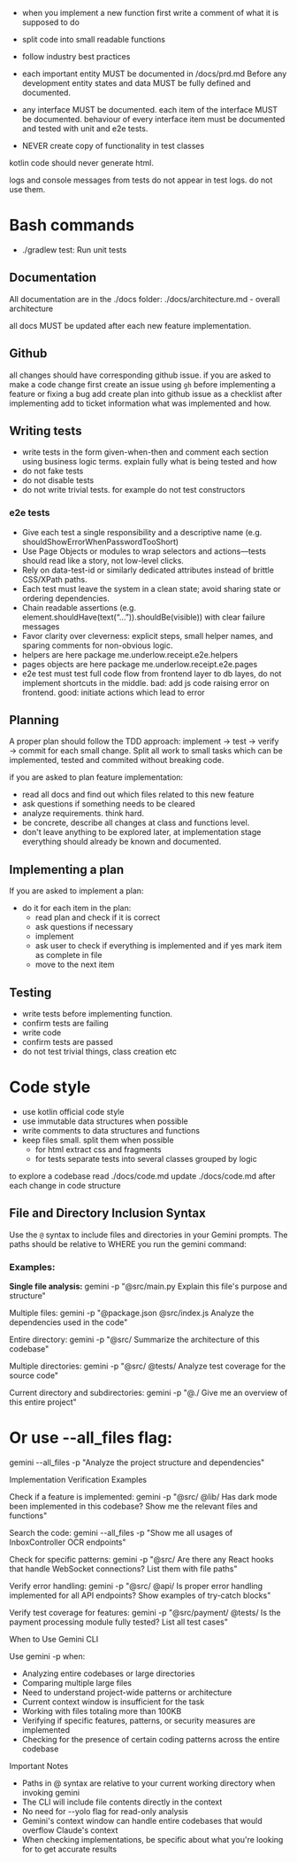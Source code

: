 - when you implement a new function first write a comment of what it is supposed to do
- split code into small readable functions
- follow industry best practices

- each important entity MUST be documented in /docs/prd.md Before any development entity states and data MUST be fully defined and documented.
- any interface MUST be documented. each item of the interface MUST be documented. behaviour of every interface item must be documented and tested with unit and e2e tests. 

- NEVER create copy of functionality in test classes

kotlin code should never generate html. 

logs and console messages from tests do not appear in test logs. do not use them.

# Bash commands

- ./gradlew test: Run unit tests

## Documentation

All documentation are in the ./docs folder:
./docs/architecture.md - overall architecture

all docs MUST be updated after each new feature implementation.

## Github

all changes should have corresponding github issue. if you are asked to make a code change first create an issue using `gh`
before implementing a feature or fixing a bug add create plan into github issue as a checklist
after implementing add to ticket information what was implemented and how.  

## Writing tests

- write tests in the form given-when-then and comment each section using business logic terms. explain fully what is
  being tested and how
- do not fake tests
- do not disable tests
- do not write trivial tests. for example do not test constructors

### e2e tests

 - Give each test a single responsibility and a descriptive name (e.g. shouldShowErrorWhenPasswordTooShort)
 - Use Page Objects or modules to wrap selectors and actions—tests should read like a story, not low-level clicks.
 - Rely on data-test-id or similarly dedicated attributes instead of brittle CSS/XPath paths.
 - Each test must leave the system in a clean state; avoid sharing state or ordering dependencies.
 - Chain readable assertions (e.g. element.shouldHave(text(“…”)).shouldBe(visible)) with clear failure messages
 - Favor clarity over cleverness: explicit steps, small helper names, and sparing comments for non-obvious logic.
 - helpers are here package me.underlow.receipt.e2e.helpers
 - pages objects are here package me.underlow.receipt.e2e.pages
 - e2e test must test full code flow from frontend layer to db layes, do not implement shortcuts in the middle. bad: add js code raising error on frontend. good: initiate actions which lead to error

## Planning

A proper plan should follow the TDD approach: implement → test → verify → commit for each small change.
Split all work to small tasks which can be implemented, tested and commited without breaking code.

if you are asked to plan feature implementation:

- read all docs and find out which files related to this new feature
- ask questions if something needs to be cleared
- analyze requirements. think hard.
- be concrete, describe all changes at class and functions level.
- don't leave anything to be explored later, at implementation stage everything should already be known and documented.

## Implementing a plan

If you are asked to implement a plan:

- do it for each item in the plan:
    - read plan and check if it is correct
    - ask questions if necessary
    - implement
    - ask user to check if everything is implemented and if yes mark item as complete in file
    - move to the next item


## Testing

- write tests before implementing function.
- confirm tests are failing
- write code
- confirm tests are passed
- do not test trivial things, class creation etc

# Code style

- use kotlin official code style
- use immutable data structures when possible 
- write comments to data structures and functions
- keep files small. split them when possible
  - for html extract css and fragments 
  - for tests separate tests into several classes grouped by logic

to explore a codebase read ./docs/code.md
update ./docs/code.md after each change in code structure

## File and Directory Inclusion Syntax

Use the `@` syntax to include files and directories in your Gemini prompts. The paths should be relative to WHERE you run the
gemini command:

### Examples:

**Single file analysis:**
gemini -p "@src/main.py Explain this file's purpose and structure"

Multiple files:
gemini -p "@package.json @src/index.js Analyze the dependencies used in the code"

Entire directory:
gemini -p "@src/ Summarize the architecture of this codebase"

Multiple directories:
gemini -p "@src/ @tests/ Analyze test coverage for the source code"

Current directory and subdirectories:
gemini -p "@./ Give me an overview of this entire project"

# Or use --all_files flag:
gemini --all_files -p "Analyze the project structure and dependencies"

Implementation Verification Examples

Check if a feature is implemented:
gemini -p "@src/ @lib/ Has dark mode been implemented in this codebase? Show me the relevant files and functions"

Search the code:
gemini --all_files -p "Show me all usages of InboxController OCR endpoints"

Check for specific patterns:
gemini -p "@src/ Are there any React hooks that handle WebSocket connections? List them with file paths"

Verify error handling:
gemini -p "@src/ @api/ Is proper error handling implemented for all API endpoints? Show examples of try-catch blocks"

Verify test coverage for features:
gemini -p "@src/payment/ @tests/ Is the payment processing module fully tested? List all test cases"

When to Use Gemini CLI

Use gemini -p when:
- Analyzing entire codebases or large directories
- Comparing multiple large files
- Need to understand project-wide patterns or architecture
- Current context window is insufficient for the task
- Working with files totaling more than 100KB
- Verifying if specific features, patterns, or security measures are implemented
- Checking for the presence of certain coding patterns across the entire codebase

Important Notes

- Paths in @ syntax are relative to your current working directory when invoking gemini
- The CLI will include file contents directly in the context
- No need for --yolo flag for read-only analysis
- Gemini's context window can handle entire codebases that would overflow Claude's context
- When checking implementations, be specific about what you're looking for to get accurate results
